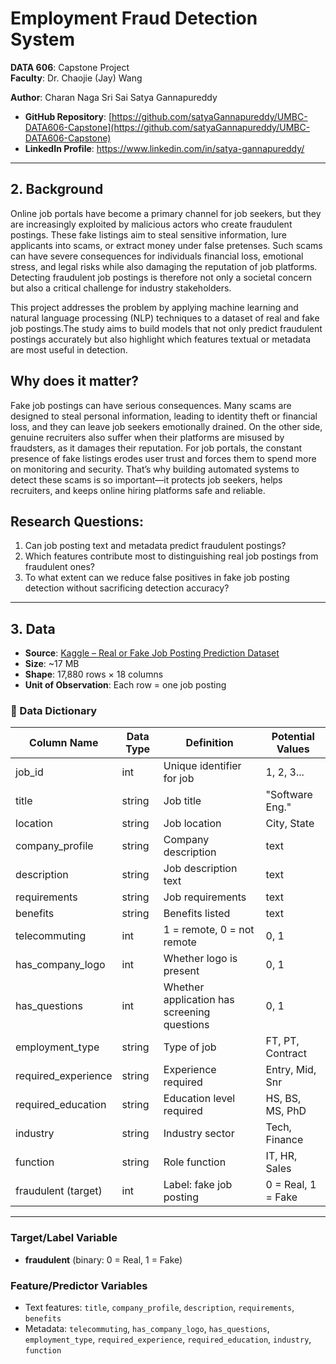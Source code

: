 # Employment Fraud Detection System

**DATA 606**: Capstone Project  
**Faculty**: Dr. Chaojie (Jay) Wang  

**Author**: Charan Naga Sri Sai Satya Gannapureddy 

- **GitHub Repository**: [https://github.com/satyaGannapureddy/UMBC-DATA606-Capstone](https://github.com/satyaGannapureddy/UMBC-DATA606-Capstone)  
- **LinkedIn Profile**: https://www.linkedin.com/in/satya-gannapureddy/
  

---

## 2. Background  

Online job portals have become a primary channel for job seekers, but they are increasingly exploited by malicious actors who create fraudulent postings. These fake listings aim to steal sensitive information, lure applicants into scams, or extract money under false pretenses. Such scams can have severe consequences for individuals financial loss, emotional stress, and legal risks while also damaging the reputation of job platforms. Detecting fraudulent job postings is therefore not only a societal concern but also a critical challenge for industry stakeholders.

This project addresses the problem by applying machine learning and natural language processing (NLP) techniques to a dataset of real and fake job postings.The study aims to build models that not only predict fraudulent postings accurately but also highlight which features textual or metadata are most useful in detection.  

## Why does it matter?  
Fake job postings can have serious consequences. Many scams are designed to steal personal information, leading to identity theft or financial loss, and they can leave job seekers emotionally drained. On the other side, genuine recruiters also suffer when their platforms are misused by fraudsters, as it damages their reputation. For job portals, the constant presence of fake listings erodes user trust and forces them to spend more on monitoring and security. That’s why building automated systems to detect these scams is so important—it protects job seekers, helps recruiters, and keeps online hiring platforms safe and reliable. 

## Research Questions:  
1. Can job posting text and metadata predict fraudulent postings?  
2. Which features contribute most to distinguishing real job postings from fraudulent ones?
3. To what extent can we reduce false positives in fake job posting detection without sacrificing detection accuracy?  

---

## 3. Data  

- **Source**: [Kaggle – Real or Fake Job Posting Prediction Dataset](https://www.kaggle.com/datasets/shivamb/real-or-fake-fake-jobposting-prediction)  
- **Size**: ~17 MB  
- **Shape**: 17,880 rows × 18 columns  
- **Unit of Observation**: Each row = one job posting  

### 📑 Data Dictionary  

| Column Name         | Data Type | Definition                                   | Potential Values |
|----------------------|-----------|-----------------------------------------------|-----------------|
| job_id              | int       | Unique identifier for job                     | 1, 2, 3...      |
| title               | string    | Job title                                     | "Software Eng." |
| location            | string    | Job location                                  | City, State     |
| company_profile      | string    | Company description                          |text             |
| description         | string    | Job description text                          |text             |
| requirements        | string    | Job requirements                              |text             |
| benefits            | string    | Benefits listed                               |text             |
| telecommuting       | int       | 1 = remote, 0 = not remote                    | 0, 1            |
| has_company_logo    | int       | Whether logo is present                       | 0, 1            |
| has_questions       | int       | Whether application has screening questions   | 0, 1            |
| employment_type     | string    | Type of job                                   | FT, PT, Contract|
| required_experience | string    | Experience required                           | Entry, Mid, Snr |
| required_education  | string    | Education level required                      | HS, BS, MS, PhD |
| industry            | string    | Industry sector                               | Tech, Finance   |
| function            | string    | Role function                                 | IT, HR, Sales   |
| fraudulent (target) | int       | Label: fake job posting                       | 0 = Real, 1 = Fake |

---

### Target/Label Variable
- **fraudulent** (binary: 0 = Real, 1 = Fake)

### Feature/Predictor Variables
- Text features: `title`, `company_profile`, `description`, `requirements`, `benefits`  
- Metadata: `telecommuting`, `has_company_logo`, `has_questions`, `employment_type`, `required_experience`, `required_education`, `industry`, `function`  


